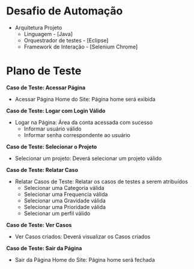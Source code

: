 # Desafio de Automação 

- Arquitetura Projeto
	- Linguagem		- [Java]
	- Orquestrador de testes - [Eclipse]
	- Framework de Interação - [Selenium Chrome]

# Plano de Teste

**Caso de Teste: Acessar Página**

* Acessar Página Home do Site: Página home será exibida

**Caso de Teste: Logar com Login Válido**

* Logar na Página: Área da conta acessada com sucesso
	- Informar usuário válido
	- Informar senha correspondente ao usuário
  
**Caso de Teste: Selecionar o Projeto**

* Selecionar um projeto: Deverá selecionar um projeto válido
  
**Caso de Teste: Relatar Caso**

* Relatar Casos de Teste: Relatar os casos de testes a serem atribuídos
	- Selecionar uma Categoria válida
	- Selecionar uma Frequencia válida
  - Selecionar uma Gravidade válida
  - Selecionar uma Prioridade válida
  - Selecionar um perfil válido
  
 **Caso de Teste: Ver Casos**

* Ver Casos criados: Deverá visualizar os Casos criados
  
**Caso de Teste: Sair da Página**

* Sair da Página Home do Site: Página home será fechada

